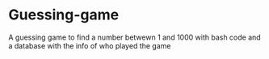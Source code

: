 # Guessing-game
A guessing game to find a number betwewn 1 and 1000 with bash code and a database with the info of who played the game
